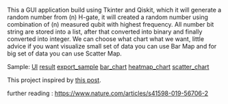This a GUI application build using Tkinter and Qiskit, which it will generate a random number from (n) H-gate,
it will created a random number using combination of (n) measured qubit with highest frequency.
All number bit string are stored into a list, after that converted into binary and finally converted into integer.
We can choose what chart what we want, little advice if you want visualize small set of data you can use Bar Map and for big set of data you can use Scatter Map.

Sample:
[UI](img\main_app.png)
[result](img\result_app.png)
[export_sample](img\export_sample.png)
[bar_chart](img\sample_bar_chart.png)
[heatmap_chart](img\sample_heatmap_chart.png)
[scatter_chart](img\sample_scattermap_chart.png)

This project inspired by [this post](https://blog.red-badger.com/2018/9/24/generate-true-random-numbers-with-a-quantum-computer).

further reading :
https://www.nature.com/articles/s41598-019-56706-2